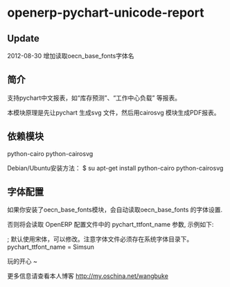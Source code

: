 openerp-pychart-unicode-report
==============================

Update
---------------
2012-08-30  增加读取oecn_base_fonts字体名

简介
---------------
支持pychart中文报表，如“库存预测”、“工作中心负载” 等报表。

本模块原理是先让pychart 生成svg 文件，然后用cairosvg 模块生成PDF报表。

依赖模块
---------------
python-cairo python-cairosvg

Debian/Ubuntu安装方法： $ su apt-get install python-cairo python-cairosvg

字体配置
---------------
如果你安装了oecn_base_fonts模块，会自动读取oecn_base_fonts 的字体设置.

否则将会读取 OpenERP 配置文件中的 pychart_ttfont_name 参数, 示例如下:

; 默认使用宋体，可以修改。注意字体文件必须存在系统字体目录下。
pychart_ttfont_name = Simsun

玩的开心 ~

更多信息请查看本人博客 http://my.oschina.net/wangbuke


